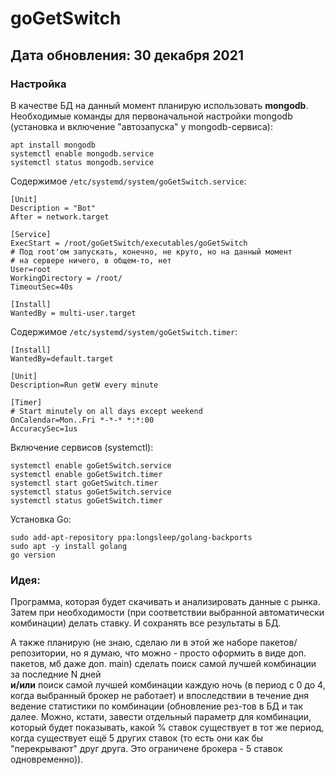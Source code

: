 # goGetSwitch

## Дата обновления: 30 декабря 2021

### Настройка
В качестве БД на данный момент планирую использовать **mongodb**.
<br>
Необходимые команды для первоначальной настройки mongodb (установка и включение "автозапуска" у mongodb-сервиса):
```
apt install mongodb
systemctl enable mongodb.service
systemctl status mongodb.service
```

Содержимое ```/etc/systemd/system/goGetSwitch.service```:
```
[Unit]
Description = "Bot"
After = network.target

[Service]
ExecStart = /root/goGetSwitch/executables/goGetSwitch
# Под root'ом запускать, конечно, не круто, но на данный момент
# на сервере ничего, в общем-то, нет
User=root
WorkingDirectory = /root/
TimeoutSec=40s

[Install]
WantedBy = multi-user.target
```

Содержимое ```/etc/systemd/system/goGetSwitch.timer```:
```
[Install]
WantedBy=default.target

[Unit]
Description=Run getW every minute

[Timer]
# Start minutely on all days except weekend
OnCalendar=Mon..Fri *-*-* *:*:00
AccuracySec=1us
```

Включение сервисов (systemctl):
```
systemctl enable goGetSwitch.service
systemctl enable goGetSwitch.timer
systemctl start goGetSwitch.timer
systemctl status goGetSwitch.service
systemctl status goGetSwitch.timer
```

Установка Go:
```
sudo add-apt-repository ppa:longsleep/golang-backports
sudo apt -y install golang
go version
```

### Идея:
Программа, которая будет скачивать и анализировать данные с рынка.
Затем при необходимости (при соответствии выбранной автоматически комбинации)
делать ставку. И сохранять все результаты в БД.

А также планирую (не знаю, сделаю ли в этой же наборе пакетов/репозитории, но я думаю, что можно - просто 
оформить в виде доп. пакетов, мб даже доп. main) сделать поиск самой 
лучшей комбинации за последние N дней
<br> 
**и/или**
поиск самой лучшей комбинации каждую ночь (в период с 0 до 4, когда выбранный брокер не работает)
и впоследствии в течение дня ведение статистики по комбинации (обновление рез-тов в БД и так далее. 
Можно, кстати, завести отдельный параметр для комбинации, который будет показывать, какой % ставок существует в тот же
период, когда существует ещё 5 других ставок (то есть они как бы "перекрывают" друг друга. Это ограничене 
брокера - 5 ставок одновременно)).

